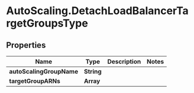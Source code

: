 # AutoScaling.DetachLoadBalancerTargetGroupsType

## Properties

Name | Type | Description | Notes
------------ | ------------- | ------------- | -------------
**autoScalingGroupName** | **String** |  | 
**targetGroupARNs** | **Array** |  | 


